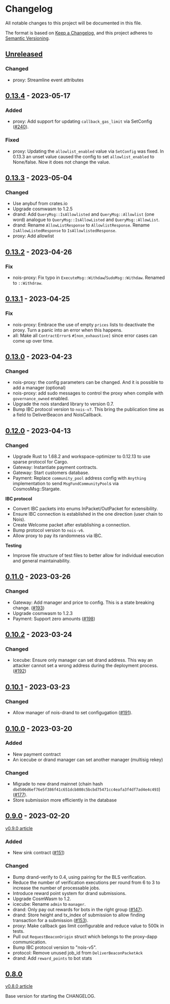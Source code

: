 # Changelog

All notable changes to this project will be documented in this file.

The format is based on [Keep a Changelog](https://keepachangelog.com/en/1.0.0/),
and this project adheres to
[Semantic Versioning](https://semver.org/spec/v2.0.0.html).

## [Unreleased]

### Changed

- proxy: Streamline event attributes

## [0.13.4] - 2023-05-17

### Added

- proxy: Add support for updating `callback_gas_limit` via SetConfig ([#240]).

[#240]: https://github.com/noislabs/nois-contracts/pull/240

### Fixed

- proxy: Updating the `allowlist_enabled` value via `SetConfig` was fixed. In
  0.13.3 an unset value caused the config to set `allowlist_enabled` to
  None/false. Now it does not change the value.

## [0.13.3] - 2023-05-04

### Changed

- Use anybuf from crates.io
- Upgrade cosmwasm to 1.2.5
- drand: Add `QueryMsg::IsAllowlisted` and `QueryMsg::Allowlist` (one word)
  analogue to `QueryMsg::IsAllowListed` and `QueryMsg::AllowList`.
- drand: Rename `AllowListResponse` to `AllowlistResponse`. Rename
  `IsAllowListedResponse` to `IsAllowlistedResponse`.
- proxy: Add allowlist

## [0.13.2] - 2023-04-26

### Fix

- nois-proxy: Fix typo in `ExecuteMsg::Withdaw`/`SudoMsg::Withdaw`. Renamed to
  `::Withdraw`.

## [0.13.1] - 2023-04-25

### Fix

- nois-proxy: Embrace the use of empty `prices` lists to deactivate the proxy.
  Turn a panic into an error when this happens.
- all: Make all `ContractError`s `#[non_exhaustive]` since error cases can come
  up over time.

## [0.13.0] - 2023-04-23

### Changed

- nois-proxy: the config parameters can be changed. And it is possible to add a
  manager (optional)
- nois-proxy: add sudo messages to control the proxy when compile with
  `governance_owned` enabled.
- Upgrade the nois standard library to version 0.7.
- Bump IBC protocol version to `nois-v7`. This bring the publication time as a
  field to DeliverBeacon and NoisCallback.

## [0.12.0] - 2023-04-13

### Changed

- Upgrade Rust to 1.68.2 and workspace-optimizer to 0.12.13 to use sparse
  protocol for Cargo.
- Gateway: Instantiate payment contracts.
- Gateway: Start customers database.
- Payment: Replace `community_pool` address config with `Anything`
  implementation to send `MsgFundCommunityPool`s via CosmosMsg::Stargate.

**IBC protocol**

- Convert IBC packets into enums InPacket/OutPacket for extensibility.
- Ensure IBC connection is established in the one direction (user chain to
  Nois).
- Create Welcome packet after establishing a connection.
- Bump protocol version to `nois-v6`.
- Allow proxy to pay its randomness via IBC.

**Testing**

- Improve file structure of test files to better allow for individual execution
  and general maintainability.

## [0.11.0] - 2023-03-26

### Changed

- Gateway: Add manager and price to config. This is a state breaking change.
  ([#193])
- Upgrade cosmwasm to 1.2.3
- Payment: Support zero amounts ([#198])

[#193]: https://github.com/noislabs/nois-contracts/pull/192
[#198]: https://github.com/noislabs/nois-contracts/pull/198

## [0.10.2] - 2023-03-24

### Changed

- Icecube: Ensure only manager can set drand address. This way an attacker
  cannot set a wrong address during the deployment process. ([#192])

[#192]: https://github.com/noislabs/nois-contracts/pull/192

## [0.10.1] - 2023-03-23

### Changed

- Allow manager of nois-drand to set configugation ([#191]).

[#191]: https://github.com/noislabs/nois-contracts/pull/191

## [0.10.0] - 2023-03-20

### Added

- New payment contract
- An icecube or drand manager can set another manager (multisig rekey)

### Changed

- Migrade to new drand mainnet (chain hash
  `dbd506d6ef76e5f386f41c651dcb808c5bcbd75471cc4eafa3f4df7ad4e4c493`) ([#177]).
- Store submission more efficiently in the database

[#177]: https://github.com/noislabs/nois-contracts/pull/177

## [0.9.0] - 2023-02-20

[v0.9.0 article](https://scripta.network/@desmos1mvwy0d9kerz6yp9gj0u3alge9jjyjdu5m0hkpe/fd070691-1d67-4131-b0c7-034476c088e2)

### Added

- New sink contract ([#151])

[#151]: https://github.com/noislabs/nois-contracts/pull/151

### Changed

- Bump drand-verify to 0.4, using pairing for the BLS verification.
- Reduce the number of verification executions per round from 6 to 3 to increase
  the number of processable jobs.
- Introduce reward point system for drand submissions.
- Upgrade CosmWasm to 1.2.
- icecube: Rename `admin` to `manager`.
- drand: Only pay out rewards for bots in the right group ([#147]).
- drand: Store height and tx_index of submission to allow finding transaction
  for a submission ([#153]).
- proxy: Make callback gas limit configurable and reduce value to 500k in tests.
- Pull out `RequestBeaconOrigin` struct which belongs to the proxy-dapp
  communication.
- Bump IBC protocol version to "nois-v5".
- protocol: Remove unused job_id from `DeliverBeaconPacketAck`
- drand: Add `reward_points` to bot stats

[#147]: https://github.com/noislabs/nois-contracts/pull/147
[#153]: https://github.com/noislabs/nois-contracts/issues/153

## [0.8.0]

[v0.8.0 article](https://scripta.network/@desmos1s5rsl054mufsu2nhqn2wmvsmx0s2vwkcxwwwuv/d3e8db51-a111-4870-8fa0-4c37df9081b5)

Base version for starting the CHANGELOG.

[unreleased]: https://github.com/noislabs/nois-contracts/compare/v0.13.4...HEAD
[0.13.4]: https://github.com/noislabs/nois-contracts/compare/v0.13.3...v0.13.4
[0.13.3]: https://github.com/noislabs/nois-contracts/compare/v0.13.2...v0.13.3
[0.13.2]: https://github.com/noislabs/nois-contracts/compare/v0.13.1...v0.13.2
[0.13.1]: https://github.com/noislabs/nois-contracts/compare/v0.13.0...v0.13.1
[0.13.0]: https://github.com/noislabs/nois-contracts/compare/v0.12.0...v0.13.0
[0.12.0]: https://github.com/noislabs/nois-contracts/compare/v0.11.0...v0.12.0
[0.11.0]: https://github.com/noislabs/nois-contracts/compare/v0.10.2...v0.11.0
[0.10.2]: https://github.com/noislabs/nois-contracts/compare/v0.10.1...v0.10.2
[0.10.1]: https://github.com/noislabs/nois-contracts/compare/v0.10.0...v0.10.1
[0.10.0]: https://github.com/noislabs/nois-contracts/compare/v0.9.0...v0.10.0
[0.9.0]: https://github.com/noislabs/nois-contracts/compare/v0.8.0...v0.9.0
[0.8.0]: https://github.com/noislabs/nois-contracts/tree/v0.8.0
